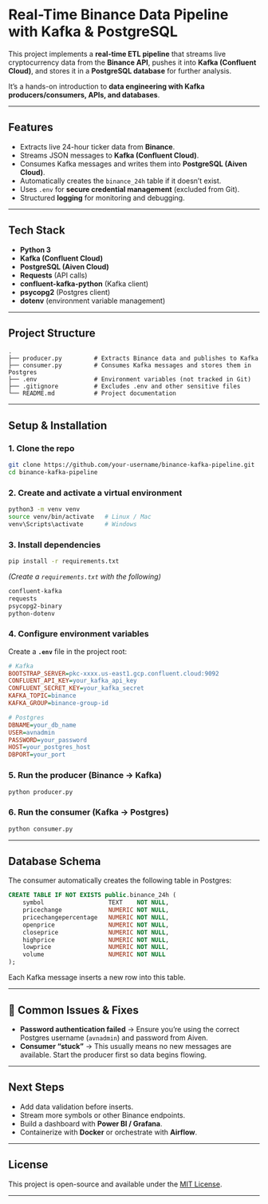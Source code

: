 # Real-Time Binance Data Pipeline with Kafka & PostgreSQL

This project implements a **real-time ETL pipeline** that streams live cryptocurrency data from the **Binance API**, pushes it into **Kafka (Confluent Cloud)**, and stores it in a **PostgreSQL database** for further analysis.

It’s a hands-on introduction to **data engineering with Kafka producers/consumers, APIs, and databases**.

---

## Features

* Extracts live 24-hour ticker data from **Binance**.
* Streams JSON messages to **Kafka (Confluent Cloud)**.
* Consumes Kafka messages and writes them into **PostgreSQL (Aiven Cloud)**.
* Automatically creates the `binance_24h` table if it doesn’t exist.
* Uses `.env` for **secure credential management** (excluded from Git).
* Structured **logging** for monitoring and debugging.

---

## Tech Stack

* **Python 3**
* **Kafka (Confluent Cloud)**
* **PostgreSQL (Aiven Cloud)**
* **Requests** (API calls)
* **confluent-kafka-python** (Kafka client)
* **psycopg2** (Postgres client)
* **dotenv** (environment variable management)

---

## Project Structure

```
.
├── producer.py         # Extracts Binance data and publishes to Kafka
├── consumer.py         # Consumes Kafka messages and stores them in Postgres
├── .env                # Environment variables (not tracked in Git)
├── .gitignore          # Excludes .env and other sensitive files
└── README.md           # Project documentation
```

---

## Setup & Installation

### 1. Clone the repo

```bash
git clone https://github.com/your-username/binance-kafka-pipeline.git
cd binance-kafka-pipeline
```

### 2. Create and activate a virtual environment

```bash
python3 -m venv venv
source venv/bin/activate   # Linux / Mac
venv\Scripts\activate      # Windows
```

### 3. Install dependencies

```bash
pip install -r requirements.txt
```

*(Create a `requirements.txt` with the following)*

```txt
confluent-kafka
requests
psycopg2-binary
python-dotenv
```

### 4. Configure environment variables

Create a **`.env`** file in the project root:

```ini
# Kafka
BOOTSTRAP_SERVER=pkc-xxxx.us-east1.gcp.confluent.cloud:9092
CONFLUENT_API_KEY=your_kafka_api_key
CONFLUENT_SECRET_KEY=your_kafka_secret
KAFKA_TOPIC=binance
KAFKA_GROUP=binance-group-id

# Postgres
DBNAME=your_db_name
USER=avnadmin
PASSWORD=your_password
HOST=your_postgres_host
DBPORT=your_port
```

### 5. Run the producer (Binance → Kafka)

```bash
python producer.py
```

### 6. Run the consumer (Kafka → Postgres)

```bash
python consumer.py
```

---

## Database Schema

The consumer automatically creates the following table in Postgres:

```sql
CREATE TABLE IF NOT EXISTS public.binance_24h (
    symbol                  TEXT    NOT NULL,
    pricechange             NUMERIC NOT NULL,
    pricechangepercentage   NUMERIC NOT NULL,
    openprice               NUMERIC NOT NULL,
    closeprice              NUMERIC NOT NULL,
    highprice               NUMERIC NOT NULL,
    lowprice                NUMERIC NOT NULL,
    volume                  NUMERIC NOT NULL
);
```

Each Kafka message inserts a new row into this table.

---

## 🐞 Common Issues & Fixes

* **Password authentication failed** → Ensure you’re using the correct Postgres username (`avnadmin`) and password from Aiven.
* **Consumer “stuck”** → This usually means no new messages are available. Start the producer first so data begins flowing.

---

## Next Steps

* Add data validation before inserts.
* Stream more symbols or other Binance endpoints.
* Build a dashboard with **Power BI / Grafana**.
* Containerize with **Docker** or orchestrate with **Airflow**.

---

## License

This project is open-source and available under the [MIT License](LICENSE).

---
